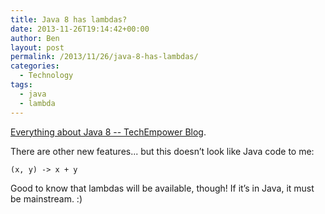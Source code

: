 ```yaml
---
title: Java 8 has lambdas?
date: 2013-11-26T19:14:42+00:00
author: Ben
layout: post
permalink: /2013/11/26/java-8-has-lambdas/
categories:
  - Technology
tags:
  - java
  - lambda
---
```

[Everything about Java 8 -- TechEmpower Blog](http://www.techempower.com/blog/2013/03/26/everything-about-java-8/).

There are other new features... but this doesn&#8217;t look like Java code to me:

    (x, y) -> x + y
    

Good to know that lambdas will be available, though! If it&#8217;s in Java, it must be mainstream. :)
